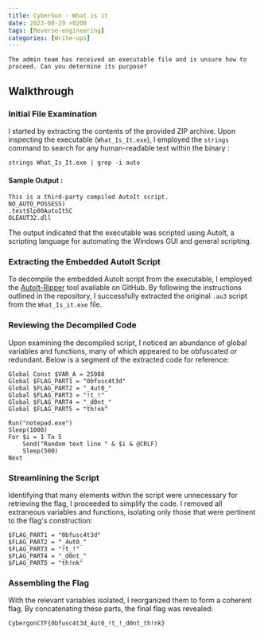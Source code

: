 ```yaml
---
title: CyberGon - What is it
date: 2023-08-29 +0200
tags: [Reverse-engineering]
categories: [Write-ups]
---
```


```plaintext
The admin team has received an executable file and is unsure how to proceed. Can you determine its purpose?
```

## Walkthrough

### Initial File Examination

I started by extracting the contents of the provided ZIP archive. Upon inspecting the executable (`What_Is_It.exe`), I employed the `strings` command to search for any human-readable text within the binary :

```
strings What_Is_It.exe | grep -i auto
```

#### Sample Output :

```
This is a third-party compiled AutoIt script.
NO_AUTO_POSSESS)
.text$lp00AutoItSC
OLEAUT32.dll
```

The output indicated that the executable was scripted using AutoIt, a scripting language for automating the Windows GUI and general scripting.

### Extracting the Embedded AutoIt Script

To decompile the embedded AutoIt script from the executable, I employed the [AutoIt-Ripper](https://github.com/nazywam/AutoIt-Ripper) tool available on GitHub. By following the instructions outlined in the repository, I successfully extracted the original `.au3` script from the `What_Is_it.exe` file.

### Reviewing the Decompiled Code

Upon examining the decompiled script, I noticed an abundance of global variables and functions, many of which appeared to be obfuscated or redundant. Below is a segment of the extracted code for reference:

```
Global Const $VAR_A = 25988
Global $FLAG_PART1 = "0bfusc4t3d"
Global $FLAG_PART2 = "_4ut0_"
Global $FLAG_PART3 = "!t_!"
Global $FLAG_PART4 = "_d0nt_"
Global $FLAG_PART5 = "th!nk"

Run("notepad.exe")
Sleep(1000)
For $i = 1 To 5
    Send("Random text line " & $i & @CRLF)
    Sleep(500)
Next
```

### Streamlining the Script

Identifying that many elements within the script were unnecessary for retrieving the flag, I proceeded to simplify the code. I removed all extraneous variables and functions, isolating only those that were pertinent to the flag's construction:

```
$FLAG_PART1 = "0bfusc4t3d"
$FLAG_PART2 = "_4ut0_"
$FLAG_PART3 = "!t_!"
$FLAG_PART4 = "_d0nt_"
$FLAG_PART5 = "th!nk"
```

### Assembling the Flag

With the relevant variables isolated, I reorganized them to form a coherent flag. By concatenating these parts, the final flag was revealed:

```
CybergonCTF{0bfusc4t3d_4ut0_!t_!_d0nt_th!nk}
```
